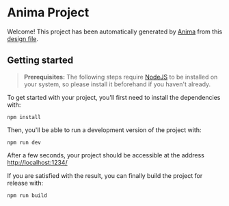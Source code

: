 # Anima Project

Welcome! This project has been automatically generated by [Anima](https://animaapp.com/) from this [design file](https://www.figma.com/file/fAZ6nGFT9XzvjO2lIya09S/CASLESS%20-%20POS%20-%20Point%20of%20sales).

## Getting started

> **Prerequisites:**
> The following steps require [NodeJS](https://nodejs.org/en/) to be installed on your system, so please
> install it beforehand if you haven't already.

To get started with your project, you'll first need to install the dependencies with:

```
npm install
```

Then, you'll be able to run a development version of the project with:

```
npm run dev
```

After a few seconds, your project should be accessible at the address
[http://localhost:1234/](http://localhost:1234/)


If you are satisfied with the result, you can finally build the project for release with:

```
npm run build
```
